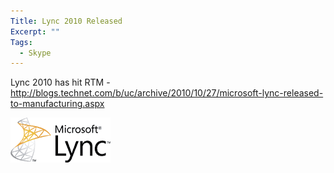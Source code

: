 ```yaml
---
Title: Lync 2010 Released
Excerpt: ""
Tags:
  - Skype
---
```

Lync 2010 has hit RTM - <a title="http://blogs.technet.com/b/uc/archive/2010/10/27/microsoft-lync-released-to-manufacturing.aspx" href="http://blogs.technet.com/b/uc/archive/2010/10/27/microsoft-lync-released-to-manufacturing.aspx">http://blogs.technet.com/b/uc/archive/2010/10/27/microsoft-lync-released-to-manufacturing.aspx</a>

<a rel="attachment wp-att-169" href="http://massivescale.com.crowfoot.arvixe.com/pages/?attachment_id=169"><img class="alignnone size-full wp-image-169" title="mslync-logo" src="/assets/wp/2011/03/mslync-logo.png" alt="" width="160" height="72" /></a>

<img src="http://gotspeech.net/aggbug.aspx?PostID=10913" alt="" width="1" height="1" />